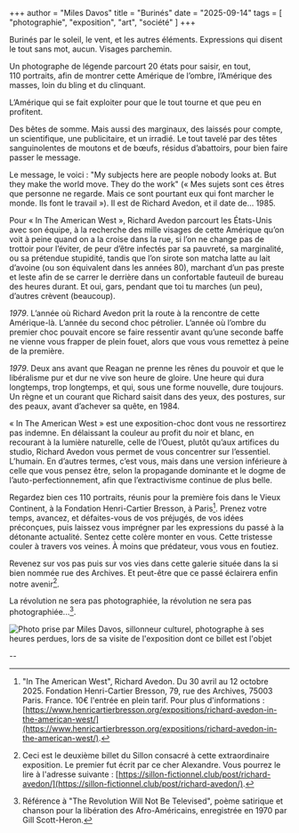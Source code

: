 +++
author = "Miles Davos"
title = "Burinés" 
date = "2025-09-14"
tags = [
    "photographie", "exposition", "art", "société"
]
+++

Burinés par le soleil, le vent, et les autres éléments. Expressions qui disent le tout sans mot, aucun. Visages parchemin.

Un photographe de légende parcourt 20 états pour saisir, en tout, 110 portraits, afin de montrer cette Amérique de l’ombre, l’Amérique des masses, loin du bling et du clinquant.

L’Amérique qui se fait exploiter pour que le tout tourne et que peu en profitent.

Des bêtes de somme. Mais aussi des marginaux, des laissés pour compte, un scientifique, une publicitaire, et un irradié. Le tout tavelé par des têtes sanguinolentes de moutons et de bœufs, résidus d’abattoirs, pour bien faire passer le message.

Le message, le voici : "My subjects here are people nobody looks at. But they make the world move. They do the work" (« Mes sujets sont ces êtres que personne ne regarde. Mais ce sont pourtant eux qui font marcher le monde. Ils font le travail »). Il est de Richard Avedon, et il date de… 1985.

Pour « In The American West », Richard Avedon parcourt les États-Unis avec son équipe, à la recherche des mille visages de cette Amérique qu’on voit à peine quand on a la croise dans la rue, si l’on ne change pas de trottoir pour l’éviter, de peur d’être infectés par sa pauvreté, sa marginalité, ou sa prétendue stupidité, tandis que l’on sirote son matcha latte au lait d’avoine (ou son équivalent dans les années 80), marchant d’un pas preste et leste afin de se carrer le derrière dans un confortable fauteuil de bureau des heures durant. Et oui, gars, pendant que toi tu marches (un peu), d’autres crèvent (beaucoup).

*1979*. L’année où Richard Avedon prit la route à la rencontre de cette Amérique-là. L’année du second choc pétrolier. L’année où l’ombre du premier choc pouvait encore se faire ressentir avant qu’une seconde baffe ne vienne vous frapper de plein fouet, alors que vous vous remettez à peine de la première.

*1979*. Deux ans avant que Reagan ne prenne les rênes du pouvoir et que le libéralisme pur et dur ne vive son heure de gloire. Une heure qui dura longtemps, trop longtemps, et qui, sous une forme nouvelle, dure toujours. Un règne et un courant que Richard saisit dans des yeux, des postures, sur des peaux, avant d’achever sa quête, en 1984.

« In The American West » est une exposition-choc dont vous ne ressortirez pas indemne. En délaissant la couleur au profit du noir et blanc, en recourant à la lumière naturelle, celle de l’Ouest, plutôt qu’aux artifices du studio, Richard Avedon vous permet de vous concentrer sur l’essentiel. L’humain. En d’autres termes, c’est vous, mais dans une version inférieure à celle que vous pensez être, selon la propagande dominante et le dogme de l’auto-perfectionnement, afin que l’extractivisme continue de plus belle.

Regardez bien ces 110 portraits, réunis pour la première fois dans le Vieux Continent, à la Fondation Henri-Cartier Bresson, à Paris[^1]. Prenez votre temps, avancez, et défaites-vous de vos préjugés, de vos idées préconçues, puis laissez vous imprégner par les expressions du passé à la détonante actualité. Sentez cette colère monter en vous. Cette tristesse couler à travers vos veines. À moins que prédateur, vous vous en foutiez.

Revenez sur vos pas puis sur vos vies dans cette galerie située dans la si bien nommée rue des Archives. Et peut-être que ce passé éclairera enfin notre avenir[^2].

La révolution ne sera pas photographiée, la révolution ne sera pas photographiée...[^3].

![Photo prise par Miles Davos, sillonneur culturel, photographe à ses heures perdues, lors de sa visite de l'exposition dont ce billet est l'objet](/images/burines.jpeg)

--
[^1]: "In The American West", Richard Avedon. Du 30 avril au 12 octobre 2025. Fondation Henri-Cartier Bresson, 79, rue des Archives, 75003 Paris. France. 10€ l'entrée en plein tarif. Pour plus d'informations : [https://www.henricartierbresson.org/expositions/richard-avedon-in-the-american-west/](https://www.henricartierbresson.org/expositions/richard-avedon-in-the-american-west/).

[^2]: Ceci est le deuxième billet du Sillon consacré à cette extraordinaire exposition. Le premier fut écrit par ce cher Alexandre. Vous pourrez le lire à l'adresse suivante : [https://sillon-fictionnel.club/post/richard-avedon/](https://sillon-fictionnel.club/post/richard-avedon/).

[^3]: Référence à "The Revolution Will Not Be Televised", poème satirique et chanson pour la libération des Afro-Américains, enregistrée en 1970 par Gill Scott-Heron.
